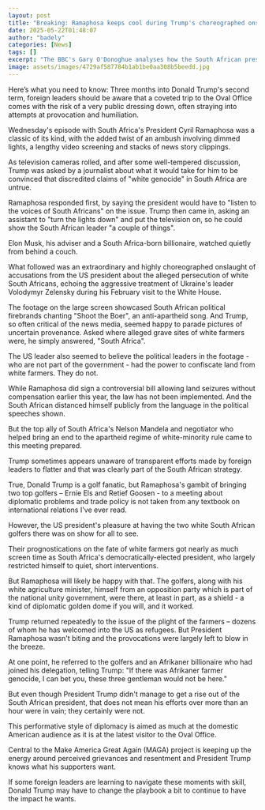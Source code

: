 ```yaml
---
layout: post
title: "Breaking: Ramaphosa keeps cool during Trump's choreographed onslaught"
date: 2025-05-22T01:48:07
author: "badely"
categories: [News]
tags: []
excerpt: "The BBC's Gary O'Donoghue analyses how the South African president reacted in an extraordinary Oval Office meeting."
image: assets/images/4729af587784b1ab1be0aa308b5beedd.jpg
---
```


Here’s what you need to know: Three months into Donald Trump's second term, foreign leaders should be aware that a coveted trip to the Oval Office comes with the risk of a very public dressing down, often straying into attempts at provocation and humiliation.

Wednesday's episode with South Africa's President Cyril Ramaphosa was a classic of its kind, with the added twist of an ambush involving dimmed lights, a lengthy video screening and stacks of news story clippings.

As television cameras rolled, and after some well-tempered discussion, Trump was asked by a journalist about what it would take for him to be convinced that discredited claims of "white genocide" in South Africa are untrue.

Ramaphosa responded first, by saying the president would have to "listen to the voices of South Africans" on the issue. Trump then came in, asking an assistant to "turn the lights down" and put the television on, so he could show the South African leader "a couple of things". 

Elon Musk, his adviser and a South Africa-born billionaire, watched quietly from behind a couch.

What followed was an extraordinary and highly choreographed onslaught of accusations from the US president about the alleged persecution of white South Africans, echoing the aggressive treatment of Ukraine's leader Volodymyr Zelensky during his February visit to the White House.

The footage on the large screen showcased South African political firebrands chanting "Shoot the Boer", an anti-apartheid song. And Trump, so often critical of the news media, seemed happy to parade pictures of uncertain provenance. Asked where alleged grave sites of white farmers were, he simply answered, "South Africa".

The US leader also seemed to believe the political leaders in the footage - who are not part of the government - had the power to confiscate land from white farmers. They do not.

While Ramaphosa did sign a controversial bill allowing land seizures without compensation earlier this year, the law has not been implemented. And the South African distanced himself publicly from the language in the political speeches shown.

But the top ally of South Africa's Nelson Mandela and negotiator who helped bring an end to the apartheid regime of white-minority rule came to this meeting prepared.

Trump sometimes appears unaware of transparent efforts made by foreign leaders to flatter and that was clearly part of the South African strategy.

True, Donald Trump is a golf fanatic, but Ramaphosa's gambit of bringing two top golfers – Ernie Els and Retief Goosen - to a meeting about diplomatic problems and trade policy is not taken from any textbook on international relations I've ever read.

However, the US president's pleasure at having the two white South African golfers there was on show for all to see.

Their prognostications on the fate of white farmers got nearly as much screen time as South Africa's democratically-elected president, who largely restricted himself to quiet, short interventions.

But Ramaphosa will likely be happy with that. The golfers, along with his white agriculture minister, himself from an opposition party which is part of the national unity government, were there, at least in part,  as a shield - a kind of diplomatic golden dome if you will, and it worked.

Trump returned repeatedly to the issue of the plight of the farmers – dozens of whom he has welcomed into the US as refugees. But President Ramaphosa wasn't biting and the provocations were largely left to blow in the breeze.

At one point, he referred to the golfers and an Afrikaner billionaire who had joined his delegation, telling Trump: "If there was Afrikaner farmer genocide, I can bet you, these three gentleman would not be here."

But even though President Trump didn't manage to get a rise out of the South African president, that does not mean his efforts over more than an hour were in vain; they certainly were not.

This performative style of diplomacy is aimed as much at the domestic American audience as it is at the latest visitor to the Oval Office.

Central to the Make America Great Again (MAGA) project is keeping up the energy around perceived grievances and resentment and President Trump knows what his supporters want.

If some foreign leaders are learning to navigate these moments with skill, Donald Trump may have to change the playbook a bit to continue to have the impact he wants.

